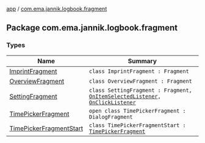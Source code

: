 [app](../index.md) / [com.ema.jannik.logbook.fragment](./index.md)

## Package com.ema.jannik.logbook.fragment

### Types

| Name | Summary |
|---|---|
| [ImprintFragment](-imprint-fragment/index.md) | `class ImprintFragment : Fragment` |
| [OverviewFragment](-overview-fragment/index.md) | `class OverviewFragment : Fragment` |
| [SettingFragment](-setting-fragment/index.md) | `class SettingFragment : Fragment, `[`OnItemSelectedListener`](https://developer.android.com/reference/android/widget/AdapterView/OnItemSelectedListener.html)`, `[`OnClickListener`](https://developer.android.com/reference/android/view/View/OnClickListener.html) |
| [TimePickerFragment](-time-picker-fragment/index.md) | `open class TimePickerFragment : DialogFragment` |
| [TimePickerFragmentStart](-time-picker-fragment-start/index.md) | `class TimePickerFragmentStart : `[`TimePickerFragment`](-time-picker-fragment/index.md) |
